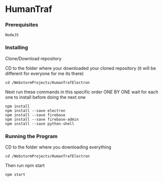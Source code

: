 # HumanTraf


### Prerequisites

```
NodeJS
```

### Installing

Clone/Download repository

CD to the folder where your downloaded your cloned repository (it will be different for everyone for me its there)

```
cd /WebstormProjects/HumanTrafElectron
```

Next run these commands in this specific order ONE BY ONE wait for each one to install before doing the next one

```
npm install
npm install --save electron
npm install --save firebase
npm install --save firebase-admin
npm install --save python-shell

```


### Running the Program

CD to the folder where you downloading everything
```
cd /WebstormProjects/HumanTrafElectron

```

Then run npm start

```
npm start

```
